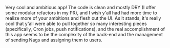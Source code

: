 Very cool and ambitious app! The code is clean and mostly DRY (I offer some modular refactors in my PR), and I wish y'all had had more time to realize more of your ambitions and flesh out the UI. As it stands, it's really cool that y'all were able to pull together so many interesting pieces (specifically, Cron jobs, push notifications), and the real accomplishment of this app seems to be the complexity of the back-end and the management of sending Nags and assigning them to users.